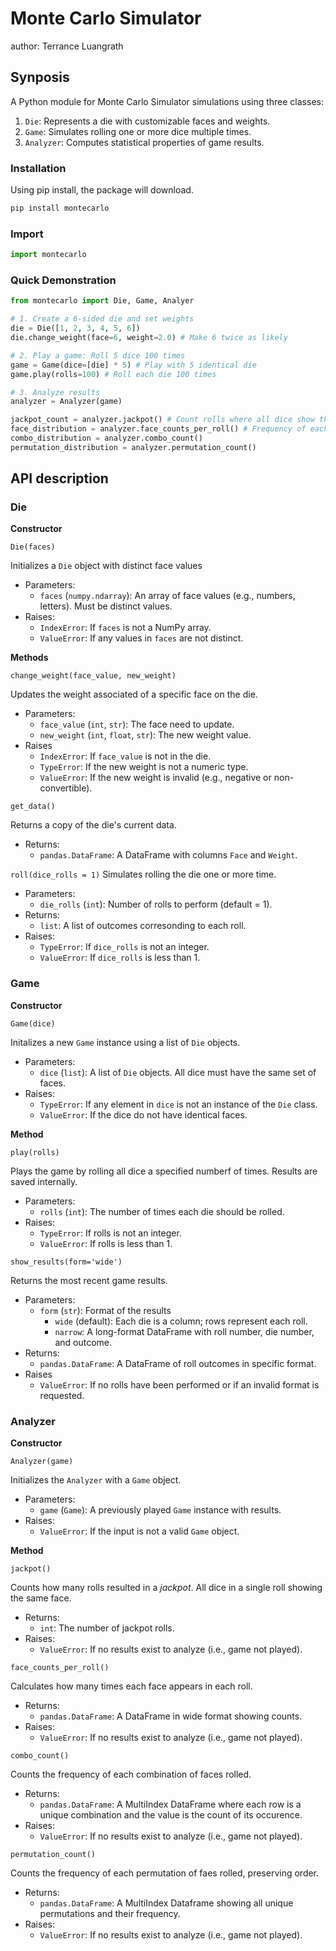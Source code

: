 
# Monte Carlo Simulator
author: Terrance Luangrath


## Synposis

A Python module for Monte Carlo Simulator simulations using three classes:

1. `Die`: Represents a die with customizable faces and weights.
2. `Game`: Simulates rolling one or more dice multiple times.
3. `Analyzer`: Computes statistical properties of game results.


### Installation

Using pip install, the package will download.

```python 
pip install montecarlo
```

### Import

```python
import montecarlo
```

### Quick Demonstration
```python
from montecarlo import Die, Game, Analyer

# 1. Create a 6-sided die and set weights
die = Die([1, 2, 3, 4, 5, 6])
die.change_weight(face=6, weight=2.0) # Make 6 twice as likely

# 2. Play a game: Roll 5 dice 100 times
game = Game(dice=[die] * 5) # Play with 5 identical die
game.play(rolls=100) # Roll each die 100 times

# 3. Analyze results
analyzer = Analyzer(game)

jackpot_count = analyzer.jackpot() # Count rolls where all dice show the same faces
face_distribution = analyzer.face_counts_per_roll() # Frequency of each face per rolls
combo_distribution = analyzer.combo_count()
permutation_distribution = analyzer.permutation_count()
```


## API description

### Die 

**Constructor**

`Die(faces)`

Initializes a `Die` object with distinct face values

- Parameters:
    - `faces` (`numpy.ndarray`): An array of face values (e.g., numbers, letters). Must be distinct values.
- Raises:
    - `IndexError`: If `faces` is not a NumPy array.
    - `ValueError`: If any values in `faces` are not distinct.

**Methods**

`change_weight(face_value, new_weight)`

Updates the weight associated of a specific face on the die. 

- Parameters:
    - `face_value` (`int`, `str`): The face need to update.
    - `new_weight` (`int`, `float`, `str`): The new weight value.
- Raises
    - `IndexError`: If `face_value` is not in the die.
    - `TypeError`: If the new weight is not a numeric type.
    - `ValueError`: If the new weight is invalid (e.g., negative or non-convertible). 

`get_data()`

Returns a copy of the die's current data.

- Returns:
    - `pandas.DataFrame`: A DataFrame with columns `Face` and `Weight`. 
    
`roll(dice_rolls = 1)`
Simulates rolling the die one or more time.

- Parameters:
    - `die_rolls` (`int`): Number of rolls to perform (default = 1).
- Returns:
    - `list`: A list of outcomes corresonding to each roll.
- Raises:
    - `TypeError`: If `dice_rolls` is not an integer.
    - `ValueError`: If `dice_rolls` is less than 1. 

### Game

**Constructor**

`Game(dice)`

Initalizes a new `Game` instance using a list of `Die` objects.

- Parameters:
    - `dice` (`list`): A list of `Die` objects. All dice must have the same set of faces.
- Raises:
    - `TypeError`: If any element in `dice` is not an instance of the `Die` class.
    - `ValueError`: If the dice do not have identical faces.
    
**Method**

`play(rolls)`

Plays the game by rolling all dice a specified numberf of times. Results are saved internally.

- Parameters:
    - `rolls` (`int`): The number of times each die should be rolled.
- Raises:
    - `TypeError`: If rolls is not an integer.
    - `ValueError`: If rolls is less than 1.
    
`show_results(form='wide')`

Returns the most recent game results.

- Parameters:
    - `form` (`str`): Format of the results
        - `wide` (default): Each die is a column; rows represent each roll.
        - `narrow`: A long-format DataFrame with roll number, die number, and outcome. 
- Returns:
    - `pandas.DataFrame`: A DataFrame of roll outcomes in specific format.
- Raises
    - `ValueError`: If no rolls have been performed or if an invalid format is requested. 
    
### Analyzer

**Constructor**

`Analyzer(game)`

Initializes the `Analyzer` with a `Game` object.

- Parameters:
    - `game` (`Game`): A previously played `Game` instance with results.
- Raises:
    - `ValueError`: If the input is not a valid `Game` object.
    
**Method**

`jackpot()`

Counts how many rolls resulted in a *jackpot*. All dice in a single roll showing the same face.

- Returns:
    - `int`: The number of jackpot rolls.
- Raises:
    - `ValueError`: If no results exist to analyze (i.e., game not played). 
    
`face_counts_per_roll()`

Calculates how many times each face appears in each roll.

- Returns:
    - `pandas.DataFrame`: A DataFrame in wide format showing counts.
- Raises:
    - `ValueError`: If no results exist to analyze (i.e., game not played).

`combo_count()`

Counts the frequency of each combination of faces rolled.

- Returns:
    - `pandas.DataFrame`: A MultiIndex DataFrame where each row is a unique combination and the value is the count of its occurence.
- Raises:
    - `ValueError`: If no results exist to analyze (i.e., game not played).

`permutation_count()`

Counts the frequency of each permutation of faes rolled, preserving order.

- Returns:
    - `pandas.DataFrame`: A MultiIndex Dataframe showing all unique permutations and their frequency.
- Raises:
    - `ValueError`: If no results exist to analyze (i.e., game not played).